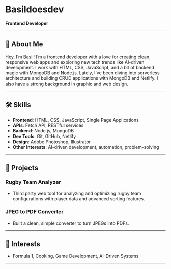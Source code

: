 # Basildoesdev

**Frontend Developer** 

---

## 📝 **About Me**

Hey, I’m Basil! I’m a frontend developer with a love for creating clean, responsive web apps and exploring new tech trends like AI-driven development. I work with HTML, CSS, JavaScript, and a bit of backend magic with MongoDB and Node.js. Lately, I’ve been diving into serverless architecture and building CRUD applications with MongoDB and Netlify. I also have a strong background in graphic and web design.

---

## 🛠 **Skills**

- **Frontend**: HTML, CSS, JavaScript, Single Page Applications  
- **APIs**: Fetch API, RESTful services  
- **Backend**: Node.js, MongoDB  
- **Dev Tools**: Git, GitHub, Netlify  
- **Design**: Adobe Photoshop, Illustrator  
- **Other Interests**: AI-driven development, automation, problem-solving

---

## 🌟 **Projects**

### Rugby Team Analyzer  
- Third party web tool for analyzing and optimizing rugby team configurations with player data and advanced sorting features.

### JPEG to PDF Converter  
- Built a clean, simple converter to turn JPEGs into PDFs.

---

## 🎯 **Interests**

- Formula 1, Cooking, Game Development, AI-Driven Systems

---

<!---
basildoesdev/basildoesdev is a ✨ special ✨ repository because its `README.md` (this file) appears on your GitHub profile.
You can click the Preview link to take a look at your changes.
--->
